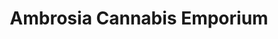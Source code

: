 ---
title: "Ambrosia Cannabis Emporium"
url: /toronto/ambrosia-cannabis-emporium/
shop: cannabis
---